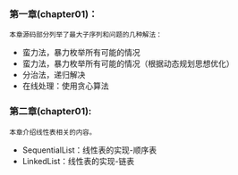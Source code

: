 ### 第一章(chapter01)：
    本章源码部分列举了最大子序列和问题的几种解法：
- 蛮力法，暴力枚举所有可能的情况
- 蛮力法，暴力枚举所有可能的情况（根据动态规划思想优化）
- 分治法，递归解决
- 在线处理：使用贪心算法

### 第二章(chapter01):
    本章介绍线性表相关的内容。
- SequentialList：线性表的实现-顺序表
- LinkedList：线性表的实现-链表